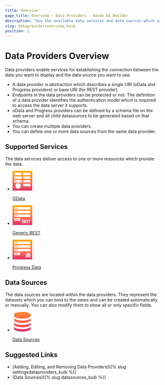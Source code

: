 ```yaml
---
title: Overview
page_title: Overview - Data Providers - Kendo UI Builder
description: "Use the available data services and data sources which are supported by the Kendo UI Builder tool for creating and managing Angular and AngularJS-based web applications."
slug: dataprovidersoverview_kuib
position: 1
---
```


# Data Providers Overview

Data providers enable services for establishing the connection between the data you want to display and the data source you want to use.

* A data provider is abstraction which describes a single URI (oData and Progress providers) or base URI (for REST provider).
* Endpoints in the data providers can be protected or not. The definition of a data provider identifies the authentication model which is required to access the data server it supports.
* oData and Progress providers can be defined by a schema file on the web server and all child datasources to be generated based on that schema.
* You can create multiple data providers.
* You can define one or more data sources from the same data provider.

<div class="container-fluid">
<div class="row separator-bottom">
<div class="col-md-4 card-list-info">
    <h2>Supported Services</h2>
    <p>The data services deliver access to one or more resources which provide the data.</p>
</div>
<div class="col-md-8">
    <ul class="card-list row">
        <li class="col-xs-4 col-md-3">
            <a href="{% slug odata_kuib %}">
                <img src="../images/icons/data-providers/OData.svg" width="64" height="64" alt="OData" title="OData"/>
                <p>OData</p>
            </a>
        </li>
        <li class="col-xs-4 col-md-3">
            <a href="{% slug rest_kuib %}">
                <img src="../images/icons/data-providers/Generic-REST.svg" width="64" height="64" alt="Generic REST" title="Generic REST"/>
                <p>Generic REST</p>
            </a>
        </li>
        <li class="col-xs-4 col-md-3">
            <a href="{% slug progressdata_kuib %}">
                <img src="../images/icons/data-providers/Progress-Data-Provider.svg" width="64" height="64" alt="Progress Data Provider" title="Progress Data Provider"/>
                <p>Progress Data</p>
            </a>
        </li>
    </ul>
</div>
</div>
<div class="container-fluid">
<div class="row separator-bottom">
<div class="col-md-4 card-list-info">
    <h2>Data Sources</h2>
    <p>The data sources are located within the data providers. They represent the datasets which you can bind to the views and can be created automatically or manually. You can also modify them to show all or only specific fields.</p>
</div>
<div class="col-md-8">
    <ul class="card-list row">
        <li class="col-xs-4 col-md-3">
            <a href="{% slug odata_kuib %}">
                <img src="../images/icons/data-providers/Data-Source.svg" width="64" height="64" alt="OData" title="OData"/>
                <p>Data Sources</p>
            </a>
        </li>
   </ul>
</div>
</div>
</div>

## Suggested Links

* [Adding, Editing, and Removing Data Providers]({% slug settingsdataproviders_kuib %})
* [Data Sources]({% slug datasources_kuib %})
